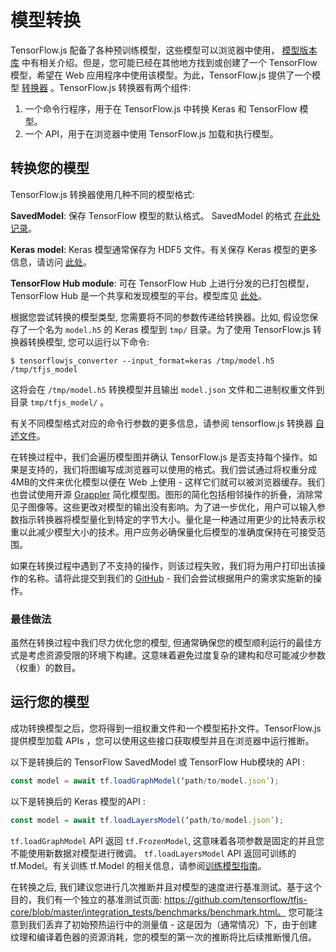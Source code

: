 # 模型转换

TensorFlow.js 配备了各种预训练模型，这些模型可以浏览器中使用， [模型版本库](https://github.com/tensorflow/tfjs-models) 中有相关介绍。但是，您可能已经在其他地方找到或创建了一个 TensorFlow 模型，希望在 Web 应用程序中使用该模型。为此，TensorFlow.js 提供了一个模型 [转换器](https://github.com/tensorflow/tfjs-converter) 。TensorFlow.js 转换器有两个组件:

1. 一个命令行程序，用于在 TensorFlow.js 中转换 Keras 和 TensorFlow 模型。
2. 一个 API，用于在浏览器中使用 TensorFlow.js 加载和执行模型。

## 转换您的模型

TensorFlow.js 转换器使用几种不同的模型格式:

**SavedModel**: 保存 TensorFlow 模型的默认格式。 SavedModel 的格式  [在此处记录](https://www.tensorflow.org/guide/saved_model)。

**Keras model**: Keras 模型通常保存为 HDF5 文件。有关保存 Keras 模型的更多信息，请访问 [此处](https://keras.io/getting-started/faq/#savingloading-whole-models-architecture-weights-optimizer-state)。

**TensorFlow Hub module**: 可在 TensorFlow Hub 上进行分发的已打包模型，TensorFlow Hub 是一个共享和发现模型的平台。模型库见 [此处](tfhub.dev)。

根据您尝试转换的模型类型, 您需要将不同的参数传递给转换器。比如, 假设您保存了一个名为 `model.h5` 的 Keras 模型到 `tmp/` 目录。为了使用 TensorFlow.js 转换器转换模型, 您可以运行以下命令:

    $ tensorflowjs_converter --input_format=keras /tmp/model.h5 /tmp/tfjs_model

这将会在 `/tmp/model.h5` 转换模型并且输出 `model.json` 文件和二进制权重文件到目录 `tmp/tfjs_model/` 。

有关不同模型格式对应的命令行参数的更多信息，请参阅 tensorflow.js 转换器 [自述文件](https://github.com/tensorflow/tfjs-converter)。

在转换过程中，我们会遍历模型图并确认 TensorFlow.js 是否支持每个操作。如果是支持的，我们将图编写成浏览器可以使用的格式。我们尝试通过将权重分成4MB的文件来优化模型以便在 Web 上使用 - 这样它们就可以被浏览器缓存。我们也尝试使用开源 [Grappler](https://github.com/tensorflow/tensorflow/tree/master/tensorflow/core/grappler) 简化模型图。图形的简化包括相邻操作的折叠，消除常见子图像等。这些更改对模型的输出没有影响。为了进一步优化，用户可以输入参数指示转换器将模型量化到特定的字节大小。量化是一种通过用更少的比特表示权重以此减少模型大小的技术。用户应务必确保量化后模型的准确度保持在可接受范围。

如果在转换过程中遇到了不支持的操作，则该过程失败，我们将为用户打印出该操作的名称。请将此提交到我们的 [GitHub](https://github.com/tensorflow/tfjs/issues)  - 我们会尝试根据用户的需求实施新的操作。

### 最佳做法

虽然在转换过程中我们尽力优化您的模型, 但通常确保您的模型顺利运行的最佳方式是考虑资源受限的环境下构建。这意味着避免过度复杂的建构和尽可能减少参数（权重）的数目。

## 运行您的模型

成功转换模型之后，您将得到一组权重文件和一个模型拓扑文件。TensorFlow.js 提供模型加载 APIs ，您可以使用这些接口获取模型并且在浏览器中运行推断。

以下是转换后的 TensorFlow SavedModel 或 TensorFlow Hub模块的 API :

```js
const model = await tf.loadGraphModel(‘path/to/model.json’);
```

以下是转换后的 Keras 模型的API :

```js
const model = await tf.loadLayersModel(‘path/to/model.json’);
```

`tf.loadGraphModel` API 返回 `tf.FrozenModel`, 这意味着各项参数是固定的并且您不能使用新数据对模型进行微调。 `tf.loadLayersModel` API 返回可训练的 tf.Model。有关训练 tf.Model 的相关信息，请参阅[训练模型指南](train_models.md)。

在转换之后, 我们建议您进行几次推断并且对模型的速度进行基准测试。基于这个目的，我们有一个独立的基准测试页面: https://github.com/tensorflow/tfjs-core/blob/master/integration_tests/benchmarks/benchmark.html。 您可能注意到我们丢弃了初始预热运行中的测量值 - 这是因为（通常情况）下，由于创建纹理和编译着色器的资源消耗，您的模型的第一次的推断将比后续推断慢几倍。


